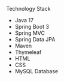 Technology Stack
- Java 17
- Spring Boot 3
- Spring MVC
- Spring Data JPA
- Maven
- Thymeleaf
- HTML
- CSS
- MySQL Database
